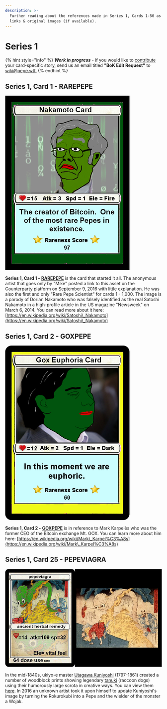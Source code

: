 ```yaml
---
description: >-
  Further reading about the references made in Series 1, Cards 1-50 as well as
  links & original images (if available).
---
```


# Series 1

{% hint style="info" %}
_**Work in progress**_ - if you would like to [contribute](../../../how-to-contribute-to-the-book-of-kek.md) your card-specific story, send us an email titled **"BoK Edit Request"** to [wiki@pepe.wtf.](mailto:wiki@pepe.wtf?subject=BoK%20Edit%20Request)&#x20;
{% endhint %}

## Series 1, Card 1 - RAREPEPE

![](../../../.gitbook/assets/RAREPEPE.png)

**Series 1, Card 1 -** [**RAREPEPE**](https://pepe.wtf/asset/RAREPEPE) is the card that started it all. The anonymous artist that goes only by "Mike" posted a link to this asset on the Counterparty platform on September 9, 2016 with little explanation. He was also the first and only "Rare Pepe Scientist" for cards 1 - 1,000. The image is a parody of Dorian Nakamoto who was falsely identified as the real Satoshi Nakamoto in a high-profile article in the US magazine "Newsweek" on March 6, 2014. You can read more about it here: [https://en.wikipedia.org/wiki/Satoshi\_Nakamoto](https://en.wikipedia.org/wiki/Satoshi\_Nakamoto)

## Series 1, Card 2 - GOXPEPE

![](<../../../.gitbook/assets/S01 C02 - GOXPEPE.jpg>)

**Series 1, Card 2 -** [**GOXPEPE**](https://pepe.wtf/asset/GOXPEPE) is in reference to Mark Karpelès who was the former CEO of the Bitcoin exchange Mt. GOX. You can learn more about him here: [https://en.wikipedia.org/wiki/Mark\_Karpel%C3%A8s](https://en.wikipedia.org/wiki/Mark\_Karpel%C3%A8s)

## Series 1, Card 25 - PEPEVIAGRA

![Original Image: Rokurokubi (long-necked monster) disguise](<../../../.gitbook/assets/S01 C25 - PEPEVIAGRA card and origcopy.jpg>)

In the mid-1840s, ukiyo-e master [Utagawa Kuniyoshi](http://en.wikipedia.org/wiki/Utagawa\_Kuniyoshi) (1797-1861) created a number of woodblock prints showing legendary [tanuki](http://en.wikipedia.org/wiki/Tanuki) (raccoon dogs) using their humorously large scrota in creative ways. You can view them [here](http://pinktentacle.com/2009/06/all-purpose-tanuki-testicles-prints-by-kuniyoshi/). In 2016 an unknown artist took it upon himself to update Kuniyoshi's image by turning the Rokurokubi into a Pepe and the wielder of the monster a Wojak.&#x20;
